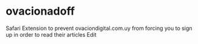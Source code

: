 # ovacionadoff

Safari Extension to prevent ovaciondigital.com.uy from forcing you to sign up in order to read their articles Edit
